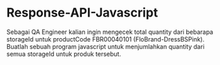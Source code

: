 # Response-API-Javascript
Sebagai QA Engineer kalian ingin mengecek total quantity dari bebarapa storageId untuk productCode FBR00040101 (FloBrand-DressBSPink). Buatlah sebuah program javascript untuk menjumlahkan quantity dari semua storageId untuk produk tersebut.
